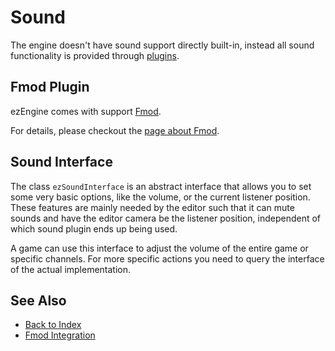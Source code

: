 # Sound

The engine doesn't have sound support directly built-in, instead all sound functionality is provided through [plugins](../custom-code/cpp/engine-plugins.md).

## Fmod Plugin

ezEngine comes with support [Fmod](https://www.fmod.com/).

For details, please checkout the [page about Fmod](fmod-overview.md).

## Sound Interface

The class `ezSoundInterface` is an abstract interface that allows you to set some very basic options, like the volume, or the current listener position. These features are mainly needed by the editor such that it can mute sounds and have the editor camera be the listener position, independent of which sound plugin ends up being used.

A game can use this interface to adjust the volume of the entire game or specific channels. For more specific actions you need to query the interface of the actual implementation.

## See Also

* [Back to Index](../index.md)
* [Fmod Integration](fmod-overview.md)
